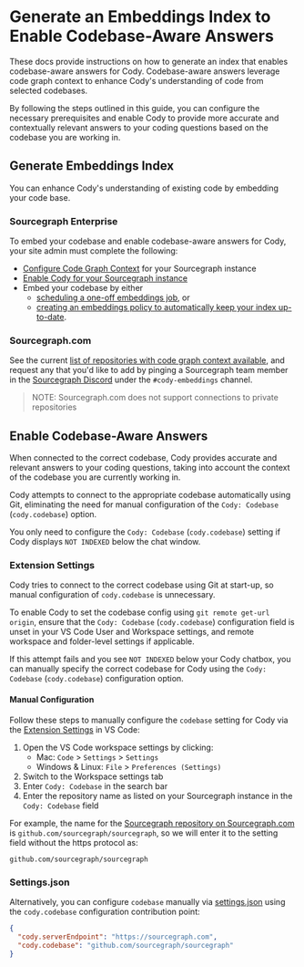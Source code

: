 # Generate an Embeddings Index to Enable Codebase-Aware Answers

These docs provide instructions on how to generate an index that enables codebase-aware answers for Cody. Codebase-aware answers leverage code graph context to enhance Cody's understanding of code from selected codebases. 

By following the steps outlined in this guide, you can configure the necessary prerequisites and enable Cody to provide more accurate and contextually relevant answers to your coding questions based on the codebase you are working in.

## Generate Embeddings Index

You can enhance Cody's understanding of existing code by embedding your code base.

### Sourcegraph Enterprise

To embed your codebase and enable codebase-aware answers for Cody, your site admin must complete the following:

- [Configure Code Graph Context](code_graph_context.md) for your Sourcegraph instance
- [Enable Cody for your Sourcegraph instance](enabling_cody_enterprise.md#step-1-enable-cody-on-your-sourcegraph-instance)
- Embed your codebase by either
  - [scheduling a one-off embeddings job](schedule_one_off_embeddings_jobs), or
  - [creating an embeddings policy to automatically keep your index up-to-date](policies).

### Sourcegraph.com

 See the current [list of repositories with code graph context available](../embedded-repos.md), and request any that you'd like to add by pinging a Sourcegraph team member in the [Sourcegraph Discord](https://discord.gg/8wJF5EdAyA) under the `#cody-embeddings` channel.

> NOTE: Sourcegraph.com does not support connections to private repositories

## Enable Codebase-Aware Answers


When connected to the correct codebase, Cody provides accurate and relevant answers to your coding questions, taking into account the context of the codebase you are currently working in.

Cody attempts to connect to the appropriate codebase automatically using Git, eliminating the need for manual configuration of the `Cody: Codebase` (`cody.codebase`) option. 

You only need to configure the `Cody: Codebase` (`cody.codebase`) setting if Cody displays `NOT INDEXED` below the chat window.


### Extension Settings


Cody tries to connect to the correct codebase using Git at start-up, so manual configuration of `cody.codebase` is unnecessary.

To enable Cody to set the codebase config using `git remote get-url origin`, ensure that the `Cody: Codebase` (`cody.codebase`) configuration field is unset in your VS Code User and Workspace settings, and remote workspace and folder-level settings if applicable.

If this attempt fails and you see `NOT INDEXED` below your Cody chatbox, you can manually specify the correct codebase for Cody using the `Cody: Codebase` (`cody.codebase`) configuration option.

#### Manual Configuration

Follow these steps to manually configure the `codebase` setting for Cody via the [Extension Settings](https://code.visualstudio.com/docs/getstarted/settings#_extension-settings) in VS Code:

1. Open the VS Code workspace settings by clicking: 
   - Mac: `Code` > `Settings` > `Settings`
   - Windows & Linux: `File` > `Preferences (Settings)`
2. Switch to the Workspace settings tab
3. Enter `Cody: Codebase` in the search bar
4. Enter the repository name as listed on your Sourcegraph instance in the `Cody: Codebase` field

For example, the name for the [Sourcegraph repository on Sourcegraph.com](https://sourcegraph.com/github.com/sourcegraph/sourcegraph) is `github.com/sourcegraph/sourcegraph`, so we will enter it to the setting field without the https protocol as:

```
github.com/sourcegraph/sourcegraph
```

### Settings.json

Alternatively, you can configure `codebase` manually via [settings.json](https://code.visualstudio.com/docs/getstarted/settings#_settingsjson) using the `cody.codebase` configuration contribution point:

```json
{
  "cody.serverEndpoint": "https://sourcegraph.com",
  "cody.codebase": "github.com/sourcegraph/sourcegraph"
}
```
